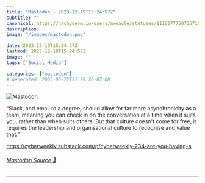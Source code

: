 ```yaml
---
title: "Mastodon - 2023-12-19T15:24:57Z"
subtitle: ""
canonical: https://hachyderm.io/users/mweagle/statuses/111607775075571049
description:
image: "/images/mastodon.png"

date: 2023-12-19T15:24:57Z
lastmod: 2023-12-19T15:24:57Z
image: ""
tags: ["Social Media"]

categories: ["mastodon"]
# generated: 2025-05-22T22:29:20-07:00
---
```

![Mastodon](/images/mastodon.png)

<p>“Slack, and email to a degree, should allow for far more asynchronicity as a team, meaning you can check in on the conversation at a time when it suits you, rather than when suits others. But that culture doesn&#39;t come for free, it requires the leadership and organisational culture to recognise and value that.”</p><p><a href="https://cyberweekly.substack.com/p/cyberweekly-234-are-you-having-a" target="_blank" rel="nofollow noopener noreferrer" translate="no"><span class="invisible">https://</span><span class="ellipsis">cyberweekly.substack.com/p/cyb</span><span class="invisible">erweekly-234-are-you-having-a</span></a></p>


###### [Mastodon Source 🐘](https://hachyderm.io/@mweagle/111607775075571049)

___
